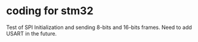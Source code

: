 # coding for stm32
Test of SPI Initialization and sending 8-bits and 16-bits frames. Need to add USART in the future.
